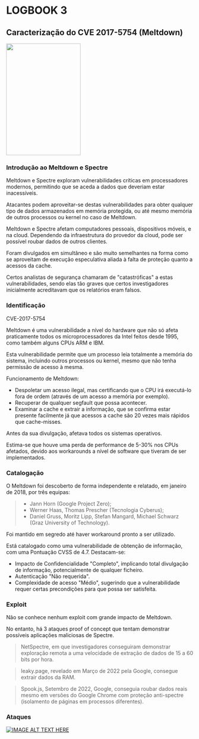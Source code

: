 # LOGBOOK 3

## Caracterização do CVE 2017-5754 (Meltdown)
<img src="https://meltdownattack.com/meltdown.png" width = 200 height = 300>

### Introdução ao Meltdown e Spectre

Meltdown e Spectre exploram vulnerabilidades críticas em processadores modernos, permitindo que se aceda a dados que deveriam estar inacessíveis.

Atacantes podem aproveitar-se destas vulnerabilidades para obter qualquer tipo de dados armazenados em memória protegida, ou até mesmo memória de outros processos ou kernel no caso de Meltdown.

Meltdown e Spectre afetam computadores pessoais, dispositivos móveis, e na cloud. Dependendo da infraestrutura do provedor da cloud, pode ser possível roubar dados de outros clientes.

Foram divulgados em simultâneo e são muito semelhantes na forma como se aproveitam de execução especulativa aliada à falta de proteção quanto a acessos da cache.

Certos analistas de segurança chamaram de "catastróficas" a estas vulnerabilidades, sendo elas tão graves que certos investigadores inicialmente acreditavam que os relatórios eram falsos.

### Identificação 

CVE-2017-5754

Meltdown é uma vulnerabilidade a nível do hardware que não só afeta praticamente todos os microprocessadores da Intel feitos desde 1995, como também alguns CPUs ARM e IBM.

Esta vulnerabilidade permite que um processo leia totalmente a memória do sistema, incluindo outros processos ou kernel, mesmo que não tenha permissão de acesso à mesma.

Funcionamento de Meltdown:
 - Despoletar um acesso ilegal, mas certificando que o CPU irá executá-lo fora de ordem (através de um acesso a memória por exemplo).
 - Recuperar de qualquer segfault que possa acontecer.
 - Examinar a cache e extrair a informação, que se confirma estar presente facilmente já que acessos a cache são 20 vezes mais rápidos que cache-misses.

Antes da sua divulgação, afetava todos os sistemas operativos.

Estima-se que houve uma perda de performance de 5-30% nos CPUs afetados, devido aos workarounds a nível de software que tiveram de ser implementados.

### Catalogação

O Meltdown foi descoberto de forma independente e relatado, em janeiro de 2018, por três equipas:
> - Jann Horn (Google Project Zero);
> - Werner Haas, Thomas Prescher (Tecnologia Cyberus);
> - Daniel Gruss, Moritz Lipp, Stefan Mangard, Michael Schwarz (Graz University of Technology).

Foi mantido em segredo até haver workaround pronto a ser utilizado.

Está catalogado como uma vulnerabilidade de obtenção de informação, com uma Pontuação CVSS de 4.7.
Destacam-se:
 - Impacto de Confidencialidade "Completo", implicando total divulgação de informação, potencialmente de qualquer ficheiro.
 - Autenticação "Não requerida".
 - Complexidade de acesso "Médio", sugerindo que a vulnerabilidade requer certas precondições para que possa ser satisfeita.


### Exploit
Não se conhece nenhum exploit com grande impacto de Meltdown.

No entanto, há 3 ataques proof of concept que tentam demonstrar possíveis aplicações maliciosas de Spectre.

>NetSpectre, em que investigadores conseguiram demonstrar exploração remota a uma velocidade de extração de dados de 15 a 60 bits por hora.

>leaky.page, revelado em Março de 2022 pela Google, consegue extrair dados da RAM.

>Spook.js, Setembro de 2022, Google, conseguia roubar dados reais mesmo em versões do Google Chrome com proteção anti-spectre (isolamento de páginas em processos diferentes).

### Ataques 
[![IMAGE ALT TEXT HERE](http://img.youtube.com/vi/fq3abPnEEGE/0.jpg)](https://www.youtube.com/watch?v=fq3abPnEEGE)
